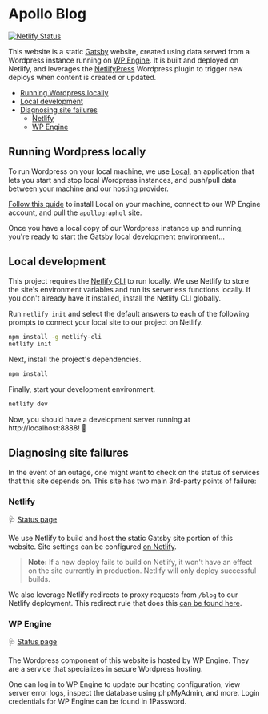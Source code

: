 # Apollo Blog

[![Netlify Status](https://api.netlify.com/api/v1/badges/6bae8279-10f9-456b-82cd-0b6d56a84042/deploy-status)](https://app.netlify.com/sites/distracted-snyder-7d1f01/deploys)

This website is a static [Gatsby](https://gatsbyjs.org) website, created using data served from a Wordpress instance running on [WP Engine](https://wpengine.com/). It is built and deployed on Netlify, and leverages the [NetlifyPress](https://wordpress.org/plugins/deploy-netlifypress/) Wordpress plugin to trigger new deploys when content is created or updated.

- [Running Wordpress locally](#running-wordpress-locally)
- [Local development](#local-development)
- [Diagnosing site failures](#diagnosing-site-failures)
  - [Netlify](#netlify)
  - [WP Engine](#wp-engine)

## Running Wordpress locally

To run Wordpress on your local machine, we use [Local](https://localwp.com/), an application that lets you start and stop local Wordpress instances, and push/pull data between your machine and our hosting provider.

[Follow this guide](https://wpengine.com/support/local/) to install Local on your machine, connect to our WP Engine account, and pull the `apollographql` site.

Once you have a local copy of our Wordpress instance up and running, you're ready to start the Gatsby local development environment...

## Local development

This project requires the [Netlify CLI](https://docs.netlify.com/cli/get-started/) to run locally. We use Netlify to store the site's environment variables and run its serverless functions locally. If you don't already have it installed, install the Netlify CLI globally.

Run `netlify init` and select the default answers to each of the following prompts to connect your local site to our project on Netlify.

```bash
npm install -g netlify-cli
netlify init
```

Next, install the project's dependencies.

```bash
npm install
```

Finally, start your development environment.

```bash
netlify dev
```

Now, you should have a development server running at http://localhost:8888! 🚀

## Diagnosing site failures

In the event of an outage, one might want to check on the status of services that this site depends on. This site has two main 3rd-party points of failure:

### Netlify

🩺 [Status page](https://www.netlifystatus.com/)

We use Netlify to build and host the static Gatsby site portion of this website. Site settings can be configured [on Netlify](https://app.netlify.com/sites/distracted-snyder-7d1f01/overview).

> **Note:** If a new deploy fails to build on Netlify, it won't have an effect on the site currently in production. Netlify will only deploy successful builds.

We also leverage Netlify redirects to proxy requests from `/blog` to our Netlify deployment. This redirect rule that does this [can be found here](https://github.com/apollographql/website-router/blob/master/_redirects#L50).

### WP Engine

🩺 [Status page](https://wpenginestatus.com/)

The Wordpress component of this website is hosted by WP Engine. They are a service that specializes in secure Wordpress hosting.

One can log in to WP Engine to update our hosting configuration, view server error logs, inspect the database using phpMyAdmin, and more. Login credentials for WP Engine can be found in 1Password.
